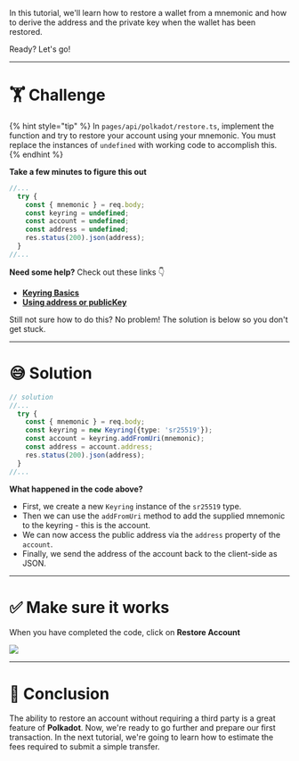 In this tutorial, we'll learn how to restore a wallet from a mnemonic and how to derive the address and the private key when the wallet has been restored.

Ready? Let's go!

---

# 🏋️ Challenge

{% hint style="tip" %}
In `pages/api/polkadot/restore.ts`, implement the function and try to restore your account using your mnemonic. You must replace the instances of `undefined` with working code to accomplish this.
{% endhint %}

**Take a few minutes to figure this out**

```typescript
//...
  try {
    const { mnemonic } = req.body;
    const keyring = undefined;
    const account = undefined;
    const address = undefined;
    res.status(200).json(address);
  }
//...
```

**Need some help?** Check out these links 👇

- [**Keyring Basics**](https://polkadot.js.org/docs/keyring/start/basics)
- [**Using address or publicKey**](https://polkadot.js.org/docs/keyring/start/sign-verify#verify-using-address-or-publickey)

Still not sure how to do this? No problem! The solution is below so you don't get stuck.

---

# 😅 Solution

```typescript
// solution
//...
  try {
    const { mnemonic } = req.body;
    const keyring = new Keyring({type: 'sr25519'});
    const account = keyring.addFromUri(mnemonic);
    const address = account.address;
    res.status(200).json(address);
  }
//...
```

**What happened in the code above?**

- First, we create a new `Keyring` instance of the `sr25519` type.
- Then we can use the `addFromUri` method to add the supplied mnemonic to the keyring - this is the account.
- We can now access the public address via the `address` property of the `account`.
- Finally, we send the address of the account back to the client-side as JSON.

---

# ✅ Make sure it works

When you have completed the code, click on **Restore Account**

![](https://raw.githubusercontent.com/figment-networks/learn-web3-dapp/main/markdown/__images__/polkadot/polkadot-restore.gif)

---

# 🏁 Conclusion

The ability to restore an account without requiring a third party is a great feature of **Polkadot**. Now, we're ready to go further and prepare our first transaction. In the next tutorial, we're going to learn how to estimate the fees required to submit a simple transfer.
